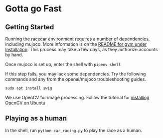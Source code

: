 # Gotta go Fast

## Getting Started

Running the racecar environment requires a number of dependencies, including mujoco. More information is on the [README for gym under Installation](https://github.com/openai/gym). This process may take a few days, as they authorize accounts by hand. 

Once mujoco is set up, enter the shell with `pipenv shell`

If this step fails, you may lack some dependencies. Try the following commands and any from the openai/mujoco troubleshooting guides.

```
sudo apt install swig
```

We use OpenCV for image processing. Follow the tutorial for [installing OpenCV on Ubuntu](https://docs.opencv.org/3.4/d2/de6/tutorial_py_setup_in_ubuntu.html)

## Playing as a human

In the shell, run `python car_racing.py` to play the race as a human.
